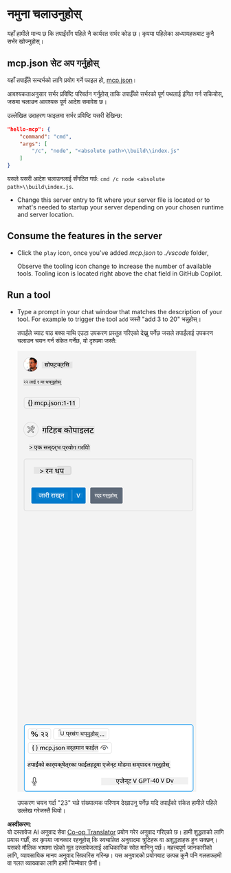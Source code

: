 <!--
CO_OP_TRANSLATOR_METADATA:
{
  "original_hash": "96e08a8c1049dab757deb64cce4ea1e8",
  "translation_date": "2025-05-17T11:19:58+00:00",
  "source_file": "03-GettingStarted/04-vscode/solution/README.md",
  "language_code": "ne"
}
-->
# नमुना चलाउनुहोस्

यहाँ हामीले मान्य छ कि तपाईंसँग पहिले नै कार्यरत सर्भर कोड छ। कृपया पहिलेका अध्यायहरूबाट कुनै सर्भर खोज्नुहोस्।

## mcp.json सेट अप गर्नुहोस्

यहाँ तपाईँले सन्दर्भको लागि प्रयोग गर्ने फाइल हो, [mcp.json](../../../../../03-GettingStarted/04-vscode/solution/mcp.json)।

आवश्यकताअनुसार सर्भर प्रविष्टि परिवर्तन गर्नुहोस् ताकि तपाईँको सर्भरको पूर्ण पथलाई इंगित गर्न सकियोस्, जसमा चलाउन आवश्यक पूर्ण आदेश समावेश छ।

उल्लेखित उदाहरण फाइलमा सर्भर प्रविष्टि यसरी देखिन्छ:

```json
"hello-mcp": {
    "command": "cmd",
    "args": [
        "/c", "node", "<absolute path>\\build\\index.js"
    ]
}
```

यसले यसरी आदेश चलाउनलाई सँगठित गर्छ: `cmd /c node <absolute path>\\build\index.js`. 

- Change this server entry to fit where your server file is located or to what's needed to startup your server depending on your chosen runtime and server location.

## Consume the features in the server

- Click the `play` icon, once you've added *mcp.json* to *./vscode* folder, 

    Observe the tooling icon change to increase the number of available tools. Tooling icon is located right above the chat field in GitHub Copilot.

## Run a tool

- Type a prompt in your chat window that matches the description of your tool. For example to trigger the tool `add` जस्तै "add 3 to 20" भन्नुहोस्।

    तपाईंले च्याट पाठ बक्स माथि एउटा उपकरण प्रस्तुत गरिएको देख्नु पर्नेछ जसले तपाईंलाई उपकरण चलाउन चयन गर्न संकेत गर्नेछ, यो दृश्यमा जस्तै:

    ![VS Code उपकरण चलाउन चाहिरहेको संकेत गर्दै](../../../../../translated_images/vscode-agent.7f56a5ce3cef334adfe737514a7e8ac9384fa4161dd4df14bd3ddc9cd1a154f4.ne.png)

    उपकरण चयन गर्दा "23" भन्ने संख्यात्मक परिणाम देखाउनु पर्नेछ यदि तपाईंको संकेत हामीले पहिले उल्लेख गरेजस्तै थियो।

**अस्वीकरण**:  
यो दस्तावेज AI अनुवाद सेवा [Co-op Translator](https://github.com/Azure/co-op-translator) प्रयोग गरेर अनुवाद गरिएको छ। हामी शुद्धताको लागि प्रयास गर्छौं, तर कृपया जानकार रहनुहोस् कि स्वचालित अनुवादमा त्रुटिहरू वा अशुद्धताहरू हुन सक्छन्। यसको मौलिक भाषामा रहेको मूल दस्तावेजलाई आधिकारिक स्रोत मानिनु पर्छ। महत्त्वपूर्ण जानकारीको लागि, व्यावसायिक मानव अनुवाद सिफारिस गरिन्छ। यस अनुवादको प्रयोगबाट उत्पन्न कुनै पनि गलतफहमी वा गलत व्याख्याका लागि हामी जिम्मेवार छैनौं।